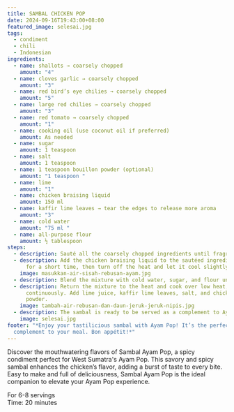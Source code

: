 ```yaml
---
title: SAMBAL CHICKEN POP
date: 2024-09-16T19:43:00+08:00
featured_image: selesai.jpg
tags:
  - condiment
  - chili
  - Indonesian
ingredients:
  - name: shallots → coarsely chopped
    amount: "4"
  - name: cloves garlic → coarsely chopped
    amount: "3"
  - name: red bird’s eye chilies → coarsely chopped
    amount: "5"
  - name: large red chilies → coarsely chopped
    amount: "3"
  - name: red tomato → coarsely chopped
    amount: "1"
  - name: cooking oil (use coconut oil if preferred)
    amount: As needed
  - name: sugar
    amount: 1 teaspoon
  - name: salt
    amount: 1 teaspoon
  - name: 1 teaspoon bouillon powder (optional)
    amount: "1 teaspoon "
  - name: lime
    amount: "1"
  - name: chicken braising liquid
    amount: 150 ml
  - name: kaffir lime leaves → tear the edges to release more aroma
    amount: "3"
  - name: cold water
    amount: "75 ml "
  - name: all-purpose flour
    amount: ½ tablespoon
steps:
  - description: Sauté all the coarsely chopped ingredients until fragrant and softened.
  - description: Add the chicken braising liquid to the sautéed ingredients. Cook
      for a short time, then turn off the heat and let it cool slightly.
    image: masukkan-air-sisah-rebusan-ayam.jpg
  - description: Blend the mixture with cold water, sugar, and flour until smooth.
  - description: Return the mixture to the heat and cook over low heat, stirring
      continuously. Add lime juice, kaffir lime leaves, salt, and chicken stock
      powder.
    image: tambah-air-rebusan-dan-daun-jeruk-jeruk-nipis.jpg
  - description: The sambal is ready to be served as a complement to Ayam Pop.
    image: selesai.jpg
footer: "*Enjoy your tastilicious sambal with Ayam Pop! It’s the perfect spicy
  complement to your meal. Bon appétit!*"
---
```

Discover the mouthwatering flavors of Sambal Ayam Pop, a spicy condiment perfect for West Sumatra's Ayam Pop. This savory and spicy sambal enhances the chicken’s flavor, adding a burst of taste to every bite. Easy to make and full of deliciousness, Sambal Ayam Pop is the ideal companion to elevate your Ayam Pop experience.



For 6-8 servings\
Time: 20 minutes
